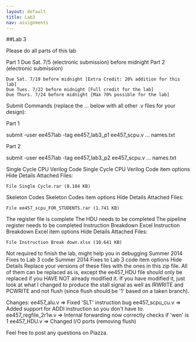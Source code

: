 ```yaml
---
layout: default
title: Lab3
nav: assignments
---
```


##Lab 3

Please do all parts of this lab

Part 1 Due Sat. 7/5 (electronic submission) before midnight
Part 2  (electronic submission)

    Due Sat. 7/19 before midnight [Extra Credit: 20% addition for this lab]
    Due Tues. 7/22 before midnight [Full credit for the lab]
    Due Thurs. 7/24 before midnight [Max 70% possible for the lab]


Submit Commands (replace the ... below with all other .v files for your design):

  Part 1 

  submit -user ee457lab -tag ee457_lab3_p1 ee457_scpu.v ... names.txt  

 Part 2 

  submit -user ee457lab -tag ee457_lab3_p2 ee457_scpu.v ... names.txt 

Single Cycle CPU Verilog Code Single Cycle CPU Verilog Code item options
Hide Details
Attached Files: 	

    File Single Cycle.rar (8.184 KB) 

Skeleton Codes Skeleton Codes item options
Hide Details
Attached Files: 	

    File ee457_scpu_FOR_STUDENTS.rar (1.741 KB) 

The register file is complete
The HDU needs to be completed
The pipeline register needs to be completed
Instruction Breakdown Excel Instruction Breakdown Excel item options
Hide Details
Attached Files: 	

    File Instruction Break down.xlsx (10.641 KB) 

 Not required to finish the lab, might help you in debugging
Summer 2014 Fixes to Lab 3 code Summer 2014 Fixes to Lab 3 code item options
Hide Details
 Replace your versions of these files with the ones in this zip file.  All of them can be replaced as is, except the ee457_HDU file should only be replaced if you HAVE NOT already modified it.  If you have modified it, just look at what I changed to produce the stall signal as well as IRWRITE and PCWRITE and not flush (since flush should be '1' based on a taken branch).

Changes:
ee457_alu.v  => Fixed 'SLT' instruction bug
ee457_scpu_cu.v => Added support for ADDI instruction so you don't have to.
ee457_regfile_2r1w.v => Internal forwarding now correctly checks if 'wen' is 1
ee457_HDU.v => Changed I/O ports (removing flush)

Feel free to post any questions on Piazza.
